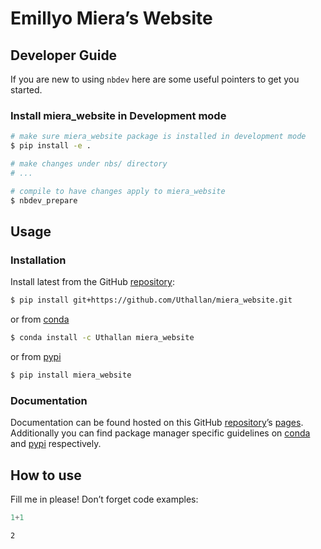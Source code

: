 # Emillyo Miera’s Website


<!-- WARNING: THIS FILE WAS AUTOGENERATED! DO NOT EDIT! -->

## Developer Guide

If you are new to using `nbdev` here are some useful pointers to get you
started.

### Install miera_website in Development mode

``` sh
# make sure miera_website package is installed in development mode
$ pip install -e .

# make changes under nbs/ directory
# ...

# compile to have changes apply to miera_website
$ nbdev_prepare
```

## Usage

### Installation

Install latest from the GitHub
[repository](https://github.com/Uthallan/miera_website):

``` sh
$ pip install git+https://github.com/Uthallan/miera_website.git
```

or from [conda](https://anaconda.org/Uthallan/miera_website)

``` sh
$ conda install -c Uthallan miera_website
```

or from [pypi](https://pypi.org/project/miera_website/)

``` sh
$ pip install miera_website
```

### Documentation

Documentation can be found hosted on this GitHub
[repository](https://github.com/Uthallan/miera_website)’s
[pages](https://Uthallan.github.io/miera_website/). Additionally you can
find package manager specific guidelines on
[conda](https://anaconda.org/Uthallan/miera_website) and
[pypi](https://pypi.org/project/miera_website/) respectively.

## How to use

Fill me in please! Don’t forget code examples:

``` python
1+1
```

    2
